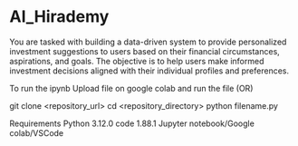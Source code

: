 # AI_Hirademy
You are tasked with building a data-driven system to provide personalized investment suggestions to users based on their financial circumstances, aspirations, and goals. The objective is to help users make informed investment decisions aligned with their individual profiles and preferences.


To run the ipynb 
Upload file on google colab and run the file
(OR)

git clone <repository_url>
cd <repository_directory>
python filename.py

Requirements
Python 3.12.0
code 1.88.1
Jupyter notebook/Google colab/VSCode
